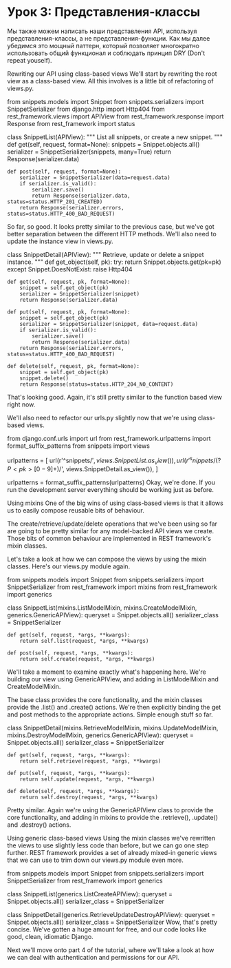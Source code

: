 # Урок 3: Представления-классы

Мы также можем написать наши представления API, используя представления-классы, а не представления-функции. Как мы далее убедимся это мощный паттерн, который позволяет многократно использовать общий функционал и соблюдать принцип DRY (Don't repeat youself).

Rewriting our API using class-based views
We'll start by rewriting the root view as a class-based view. All this involves is a little bit of refactoring of views.py.

from snippets.models import Snippet
from snippets.serializers import SnippetSerializer
from django.http import Http404
from rest_framework.views import APIView
from rest_framework.response import Response
from rest_framework import status


class SnippetList(APIView):
    """
    List all snippets, or create a new snippet.
    """
    def get(self, request, format=None):
        snippets = Snippet.objects.all()
        serializer = SnippetSerializer(snippets, many=True)
        return Response(serializer.data)

    def post(self, request, format=None):
        serializer = SnippetSerializer(data=request.data)
        if serializer.is_valid():
            serializer.save()
            return Response(serializer.data, status=status.HTTP_201_CREATED)
        return Response(serializer.errors, status=status.HTTP_400_BAD_REQUEST)
So far, so good. It looks pretty similar to the previous case, but we've got better separation between the different HTTP methods. We'll also need to update the instance view in views.py.

class SnippetDetail(APIView):
    """
    Retrieve, update or delete a snippet instance.
    """
    def get_object(self, pk):
        try:
            return Snippet.objects.get(pk=pk)
        except Snippet.DoesNotExist:
            raise Http404

    def get(self, request, pk, format=None):
        snippet = self.get_object(pk)
        serializer = SnippetSerializer(snippet)
        return Response(serializer.data)

    def put(self, request, pk, format=None):
        snippet = self.get_object(pk)
        serializer = SnippetSerializer(snippet, data=request.data)
        if serializer.is_valid():
            serializer.save()
            return Response(serializer.data)
        return Response(serializer.errors, status=status.HTTP_400_BAD_REQUEST)

    def delete(self, request, pk, format=None):
        snippet = self.get_object(pk)
        snippet.delete()
        return Response(status=status.HTTP_204_NO_CONTENT)
That's looking good. Again, it's still pretty similar to the function based view right now.

We'll also need to refactor our urls.py slightly now that we're using class-based views.

from django.conf.urls import url
from rest_framework.urlpatterns import format_suffix_patterns
from snippets import views

urlpatterns = [
    url(r'^snippets/$', views.SnippetList.as_view()),
    url(r'^snippets/(?P<pk>[0-9]+)/$', views.SnippetDetail.as_view()),
]

urlpatterns = format_suffix_patterns(urlpatterns)
Okay, we're done. If you run the development server everything should be working just as before.

Using mixins
One of the big wins of using class-based views is that it allows us to easily compose reusable bits of behaviour.

The create/retrieve/update/delete operations that we've been using so far are going to be pretty similar for any model-backed API views we create. Those bits of common behaviour are implemented in REST framework's mixin classes.

Let's take a look at how we can compose the views by using the mixin classes. Here's our views.py module again.

from snippets.models import Snippet
from snippets.serializers import SnippetSerializer
from rest_framework import mixins
from rest_framework import generics

class SnippetList(mixins.ListModelMixin,
                  mixins.CreateModelMixin,
                  generics.GenericAPIView):
    queryset = Snippet.objects.all()
    serializer_class = SnippetSerializer

    def get(self, request, *args, **kwargs):
        return self.list(request, *args, **kwargs)

    def post(self, request, *args, **kwargs):
        return self.create(request, *args, **kwargs)
We'll take a moment to examine exactly what's happening here. We're building our view using GenericAPIView, and adding in ListModelMixin and CreateModelMixin.

The base class provides the core functionality, and the mixin classes provide the .list() and .create() actions. We're then explicitly binding the get and post methods to the appropriate actions. Simple enough stuff so far.

class SnippetDetail(mixins.RetrieveModelMixin,
                    mixins.UpdateModelMixin,
                    mixins.DestroyModelMixin,
                    generics.GenericAPIView):
    queryset = Snippet.objects.all()
    serializer_class = SnippetSerializer

    def get(self, request, *args, **kwargs):
        return self.retrieve(request, *args, **kwargs)

    def put(self, request, *args, **kwargs):
        return self.update(request, *args, **kwargs)

    def delete(self, request, *args, **kwargs):
        return self.destroy(request, *args, **kwargs)
Pretty similar. Again we're using the GenericAPIView class to provide the core functionality, and adding in mixins to provide the .retrieve(), .update() and .destroy() actions.

Using generic class-based views
Using the mixin classes we've rewritten the views to use slightly less code than before, but we can go one step further. REST framework provides a set of already mixed-in generic views that we can use to trim down our views.py module even more.

from snippets.models import Snippet
from snippets.serializers import SnippetSerializer
from rest_framework import generics


class SnippetList(generics.ListCreateAPIView):
    queryset = Snippet.objects.all()
    serializer_class = SnippetSerializer


class SnippetDetail(generics.RetrieveUpdateDestroyAPIView):
    queryset = Snippet.objects.all()
    serializer_class = SnippetSerializer
Wow, that's pretty concise. We've gotten a huge amount for free, and our code looks like good, clean, idiomatic Django.

Next we'll move onto part 4 of the tutorial, where we'll take a look at how we can deal with authentication and permissions for our API.